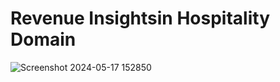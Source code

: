 # Revenue Insightsin Hospitality Domain
![Screenshot 2024-05-17 152850](https://github.com/muralikatta12/Dashboard/assets/124357793/d9976efc-61bb-4bbd-84c4-43d3527b47f4)
